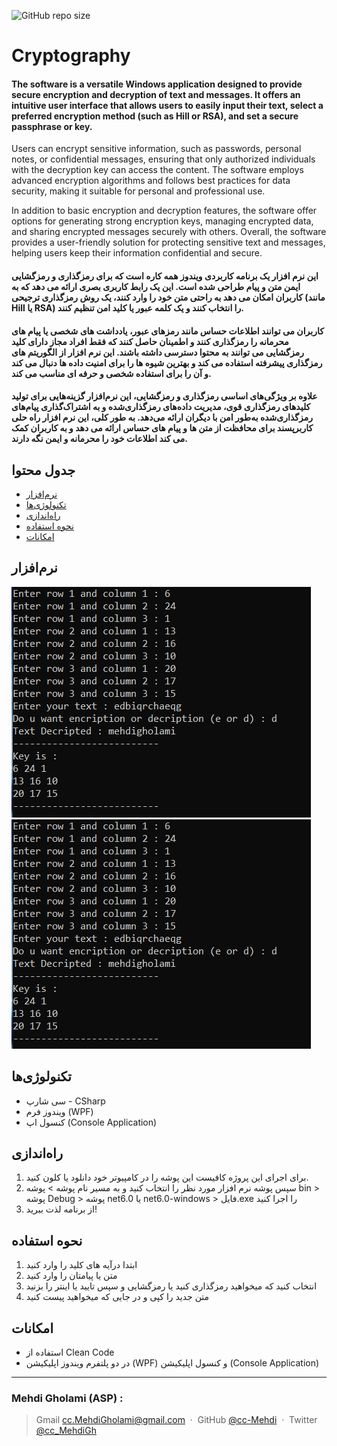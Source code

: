![GitHub repo size](https://img.shields.io/github/repo-size/cc-Mehdi/Cryptography)

# Cryptography

#### The software is a versatile Windows application designed to provide secure encryption and decryption of text and messages. It offers an intuitive user interface that allows users to easily input their text, select a preferred encryption method (such as Hill or RSA), and set a secure passphrase or key.

Users can encrypt sensitive information, such as passwords, personal notes, or confidential messages, ensuring that only authorized individuals with the decryption key can access the content. The software employs advanced encryption algorithms and follows best practices for data security, making it suitable for personal and professional use.

In addition to basic encryption and decryption features, the software offer options for generating strong encryption keys, managing encrypted data, and sharing encrypted messages securely with others. Overall, the software provides a user-friendly solution for protecting sensitive text and messages, helping users keep their information confidential and secure.

#### این نرم افزار یک برنامه کاربردی ویندوز همه کاره است که برای رمزگذاری و رمزگشایی ایمن متن و پیام طراحی شده است. این یک رابط کاربری بصری ارائه می دهد که به کاربران امکان می دهد به راحتی متن خود را وارد کنند، یک روش رمزگذاری ترجیحی (مانند Hill یا RSA) را انتخاب کنند و یک کلمه عبور یا کلید امن تنظیم کنند.
#### کاربران می توانند اطلاعات حساس مانند رمزهای عبور، یادداشت های شخصی یا پیام های محرمانه را رمزگذاری کنند و اطمینان حاصل کنند که فقط افراد مجاز دارای کلید رمزگشایی می توانند به محتوا دسترسی داشته باشند. این نرم افزار از الگوریتم های رمزگذاری پیشرفته استفاده می کند و بهترین شیوه ها را برای امنیت داده ها دنبال می کند و آن را برای استفاده شخصی و حرفه ای مناسب می کند.
#### علاوه بر ویژگی‌های اساسی رمزگذاری و رمزگشایی، این نرم‌افزار گزینه‌هایی برای تولید کلیدهای رمزگذاری قوی، مدیریت داده‌های رمزگذاری‌شده و به اشتراک‌گذاری پیام‌های رمزگذاری‌شده به‌طور امن با دیگران ارائه می‌دهد. به طور کلی، این نرم افزار راه حلی کاربرپسند برای محافظت از متن ها و پیام های حساس ارائه می دهد و به کاربران کمک می کند اطلاعات خود را محرمانه و ایمن نگه دارند.

## جدول محتوا
* [نرم‌افزار](#نرمافزار)
* [تکنولوژی‌ها](#تکنولوژیها)
* [راه‌اندازی](#راهاندازی)
* [نحوه استفاده](#نحوه-استفاده)
* [امکانات](#امکانات)


## نرم‌افزار
![Console](https://github.com/cc-Mehdi/Cryptography/blob/main/src/image.png) ![Console](https://github.com/cc-Mehdi/Cryptography/blob/main/src/image2.png)


## تکنولوژی‌ها
* سی شارپ - CSharp
* ویندوز فرم (WPF)
* کنسول اپ (Console Application)

## راه‌اندازی
1. برای اجرای این پروژه کافیست این پوشه را در کامپیوتر خود دانلود یا کلون کنید. 
2. سپس پوشه نرم افزار مورد نظر را انتخاب کنید و به مسیر نام پوشه > پوشه bin > پوشه Debug > پوشه net6.0 یا net6.0-windows > فایل.exe را اجرا کنید
4. از برنامه لذت ببرید!

## نحوه استفاده
1. ابتدا درآیه های کلید را وارد کنید
2. متن یا پیامتان را وارد کنید
3. انتخاب کنید که میخواهید رمزگذاری کنید یا رمزگشایی و سپس تایید یا اینتر را بزنید
4. متن جدید را کپی و در جایی که میخواهید پیست کنید

## امکانات
* استفاده از Clean Code
* در دو پلتفرم ویندوز اپلیکیشن (WPF) و کنسول اپلیکیشن (Console Application)




---
### Mehdi Gholami (ASP) : 
> Gmail [cc.MehdiGholami@gmail.com](cc.MehdiGholami@gmail.com) &nbsp;&middot;&nbsp;
> GitHub [@cc-Mehdi](https://github.com/cc-Mehdi) &nbsp;&middot;&nbsp;
> Twitter [@cc_MehdiGh](https://twitter.com/cc_mehdigh)
